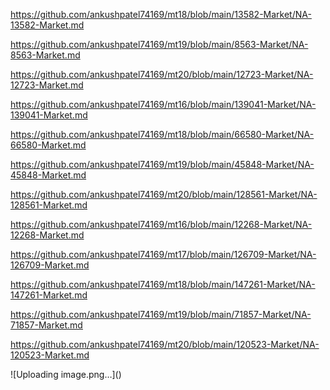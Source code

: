<p><a href="https://github.com/ankushpatel74169/mt18/blob/main/13582-Market/NA-13582-Market.md">https://github.com/ankushpatel74169/mt18/blob/main/13582-Market/NA-13582-Market.md</a></p><p><a href="https://github.com/ankushpatel74169/mt19/blob/main/8563-Market/NA-8563-Market.md">https://github.com/ankushpatel74169/mt19/blob/main/8563-Market/NA-8563-Market.md</a></p><p><a href="https://github.com/ankushpatel74169/mt20/blob/main/12723-Market/NA-12723-Market.md">https://github.com/ankushpatel74169/mt20/blob/main/12723-Market/NA-12723-Market.md</a></p><p><a href="https://github.com/ankushpatel74169/mt16/blob/main/139041-Market/NA-139041-Market.md">https://github.com/ankushpatel74169/mt16/blob/main/139041-Market/NA-139041-Market.md</a></p><p><a href="https://github.com/ankushpatel74169/mt18/blob/main/66580-Market/NA-66580-Market.md">https://github.com/ankushpatel74169/mt18/blob/main/66580-Market/NA-66580-Market.md</a></p><p><a href="https://github.com/ankushpatel74169/mt19/blob/main/45848-Market/NA-45848-Market.md">https://github.com/ankushpatel74169/mt19/blob/main/45848-Market/NA-45848-Market.md</a></p><p><a href="https://github.com/ankushpatel74169/mt20/blob/main/128561-Market/NA-128561-Market.md">https://github.com/ankushpatel74169/mt20/blob/main/128561-Market/NA-128561-Market.md</a></p><p><a href="https://github.com/ankushpatel74169/mt16/blob/main/12268-Market/NA-12268-Market.md">https://github.com/ankushpatel74169/mt16/blob/main/12268-Market/NA-12268-Market.md</a></p><p><a href="https://github.com/ankushpatel74169/mt17/blob/main/126709-Market/NA-126709-Market.md">https://github.com/ankushpatel74169/mt17/blob/main/126709-Market/NA-126709-Market.md</a></p><p><a href="https://github.com/ankushpatel74169/mt18/blob/main/147261-Market/NA-147261-Market.md">https://github.com/ankushpatel74169/mt18/blob/main/147261-Market/NA-147261-Market.md</a></p><p><a href="https://github.com/ankushpatel74169/mt19/blob/main/71857-Market/NA-71857-Market.md">https://github.com/ankushpatel74169/mt19/blob/main/71857-Market/NA-71857-Market.md</a></p><p><a href="https://github.com/ankushpatel74169/mt20/blob/main/120523-Market/NA-120523-Market.md">https://github.com/ankushpatel74169/mt20/blob/main/120523-Market/NA-120523-Market.md</a></p>
![Uploading image.png…]()
